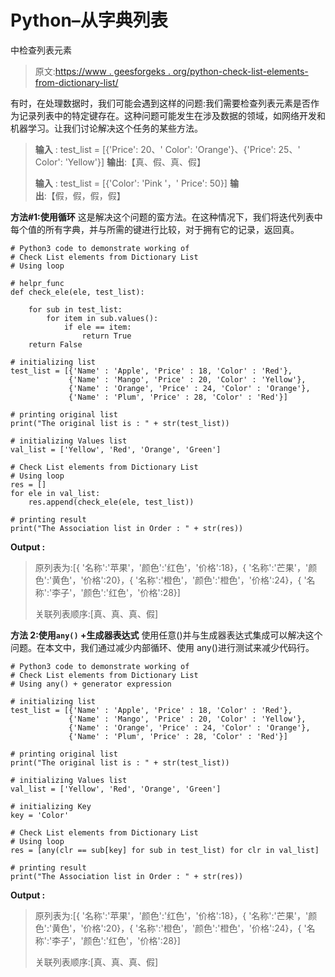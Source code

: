 # Python–从字典列表

中检查列表元素

> 原文:[https://www . geesforgeks . org/python-check-list-elements-from-dictionary-list/](https://www.geeksforgeeks.org/python-check-list-elements-from-dictionary-list/)

有时，在处理数据时，我们可能会遇到这样的问题:我们需要检查列表元素是否作为记录列表中的特定键存在。这种问题可能发生在涉及数据的领域，如网络开发和机器学习。让我们讨论解决这个任务的某些方法。

> **输入** : test_list = [{'Price': 20、' Color': 'Orange'}、{'Price': 25、' Color': 'Yellow'}]
> **输出**:【真、假、真、假】
> 
> **输入** : test_list = [{'Color': 'Pink '，' Price': 50}]
> **输出**:【假，假，假，假】

**方法#1:使用循环**
这是解决这个问题的蛮方法。在这种情况下，我们将迭代列表中每个值的所有字典，并与所需的键进行比较，对于拥有它的记录，返回真。

```
# Python3 code to demonstrate working of 
# Check List elements from Dictionary List
# Using loop

# helpr_func
def check_ele(ele, test_list):

    for sub in test_list:
        for item in sub.values():
            if ele == item:
                return True
    return False

# initializing list
test_list = [{'Name' : 'Apple', 'Price' : 18, 'Color' : 'Red'},
             {'Name' : 'Mango', 'Price' : 20, 'Color' : 'Yellow'},
             {'Name' : 'Orange', 'Price' : 24, 'Color' : 'Orange'},
             {'Name' : 'Plum', 'Price' : 28, 'Color' : 'Red'}]

# printing original list
print("The original list is : " + str(test_list))

# initializing Values list 
val_list = ['Yellow', 'Red', 'Orange', 'Green']

# Check List elements from Dictionary List
# Using loop
res = []
for ele in val_list:
    res.append(check_ele(ele, test_list))

# printing result 
print("The Association list in Order : " + str(res)) 
```

**Output :**

> 原列表为:[{ '名称':'苹果'，'颜色':'红色'，'价格':18}，{ '名称':'芒果'，'颜色':'黄色'，'价格':20}，{ '名称':'橙色'，'颜色':'橙色'，'价格':24}，{ '名称':'李子'，'颜色':'红色'，'价格':28}]
> 
> 关联列表顺序:[真、真、真、假]

**方法 2:使用`any()` +生成器表达式**
使用任意()并与生成器表达式集成可以解决这个问题。在本文中，我们通过减少内部循环、使用 any()进行测试来减少代码行。

```
# Python3 code to demonstrate working of 
# Check List elements from Dictionary List
# Using any() + generator expression

# initializing list
test_list = [{'Name' : 'Apple', 'Price' : 18, 'Color' : 'Red'},
             {'Name' : 'Mango', 'Price' : 20, 'Color' : 'Yellow'},
             {'Name' : 'Orange', 'Price' : 24, 'Color' : 'Orange'},
             {'Name' : 'Plum', 'Price' : 28, 'Color' : 'Red'}]

# printing original list
print("The original list is : " + str(test_list))

# initializing Values list 
val_list = ['Yellow', 'Red', 'Orange', 'Green']

# initializing Key 
key = 'Color'

# Check List elements from Dictionary List
# Using loop
res = [any(clr == sub[key] for sub in test_list) for clr in val_list]

# printing result 
print("The Association list in Order : " + str(res)) 
```

**Output :**

> 原列表为:[{ '名称':'苹果'，'颜色':'红色'，'价格':18}，{ '名称':'芒果'，'颜色':'黄色'，'价格':20}，{ '名称':'橙色'，'颜色':'橙色'，'价格':24}，{ '名称':'李子'，'颜色':'红色'，'价格':28}]
> 
> 关联列表顺序:[真、真、真、假]
